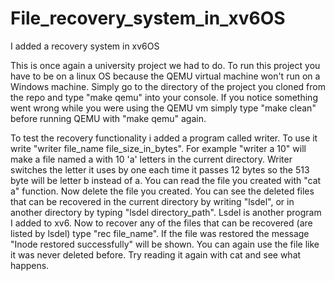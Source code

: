 # File_recovery_system_in_xv6OS

I added a recovery system in xv6OS

This is once again a university project we had to do. 
To run this project you have to be on a linux OS
because the QEMU virtual machine won't run on a Windows machine.
Simply go to the directory of the project you cloned from the repo
and type "make qemu" into your console. If you notice something went
wrong while you were using the QEMU vm simply type "make clean" before
running QEMU with "make qemu" again.

To test the recovery functionality i added a program called writer.
To use it write "writer file_name file_size_in_bytes".
For example "writer a 10" will make a file named a with 10 'a' letters
in the current directory.
Writer switches the letter it uses by one each time it passes 12 bytes
so the 513 byte will be letter b instead of a.
You can read the file you created with "cat a" function.
Now delete the file you created. You can see the deleted files that
can be recovered in the current directory by writing "lsdel", or in
another directory by typing "lsdel directory_path". Lsdel is another
program I added to xv6.
Now to recover any of the files that can be recovered (are listed by lsdel)
type "rec file_name". If the file was restored the message
"Inode restored successfully" will be shown. You can again use the file
like it was never deleted before. Try reading it again with cat and see
what happens.
